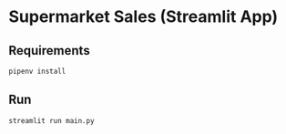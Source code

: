 # Supermarket Sales (Streamlit App)

## Requirements
```bash
pipenv install
```

## Run
```bash
streamlit run main.py
```